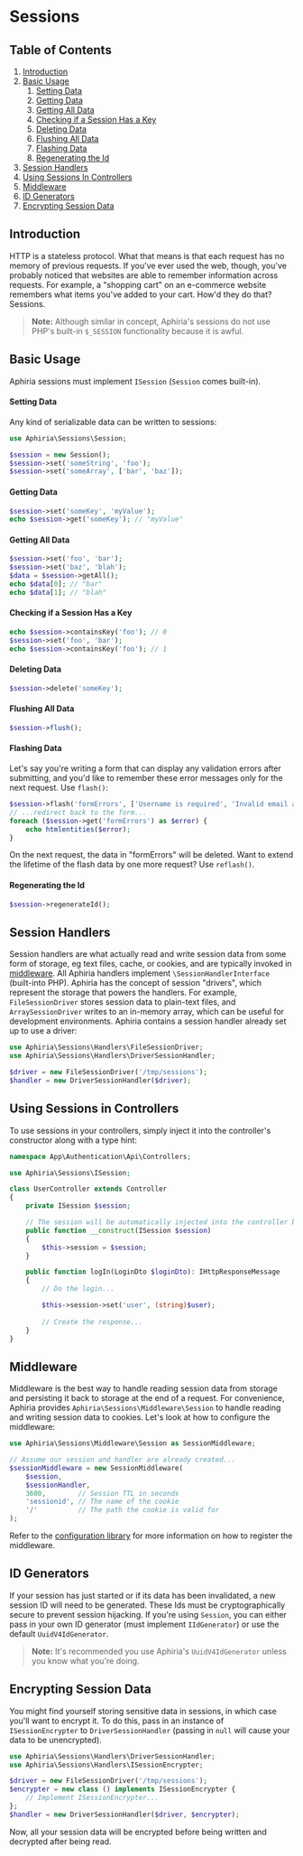 <h1 id="doc-title">Sessions</h1>

<nav class="toc-nav" markdown="1">

<div class="toc-nav-contents" markdown="1">

<h2 id="table-of-contents">Table of Contents</h2>

1. [Introduction](#introduction)
2. [Basic Usage](#basic-usage)
   1. [Setting Data](#setting-data)
   2. [Getting Data](#getting-data)
   3. [Getting All Data](#getting-all-data)
   4. [Checking if a Session Has a Key](#checking-if-session-has-key)
   5. [Deleting Data](#deleting-data)
   6. [Flushing All Data](#flushing-all-data)
   7. [Flashing Data](#flashing-data)
   8. [Regenerating the Id](#regenerating-the-id)
3. [Session Handlers](#session-handlers)
4. [Using Sessions In Controllers](#using-sessions-in-controllers)
5. [Middleware](#middleware)
6. [ID Generators](#id-generators)
7. [Encrypting Session Data](#encrypting-session-data)

</div>

</nav>

<h2 id="introduction">Introduction</h2>

HTTP is a stateless protocol.  What that means is that each request has no memory of previous requests.  If you've ever used the web, though, you've probably noticed that websites are able to remember information across requests.  For example, a "shopping cart" on an e-commerce website remembers what items you've added to your cart.  How'd they do that?  Sessions.

> **Note:** Although similar in concept, Aphiria's sessions do not use PHP's built-in `$_SESSION` functionality because it is awful.

<h2 id="basic-usage">Basic Usage</h2>

Aphiria sessions must implement `ISession` (`Session` comes built-in).

<h4 id="setting-data">Setting Data</h4>

Any kind of serializable data can be written to sessions:

```php
use Aphiria\Sessions\Session;

$session = new Session();
$session->set('someString', 'foo');
$session->set('someArray', ['bar', 'baz']);
```

<h4 id="getting-data">Getting Data</h4>

```php
$session->set('someKey', 'myValue');
echo $session->get('someKey'); // "myValue"
```

<h4 id="getting-all-data">Getting All Data</h4>

```php
$session->set('foo', 'bar');
$session->set('baz', 'blah');
$data = $session->getAll();
echo $data[0]; // "bar"
echo $data[1]; // "blah"
```

<h4 id="checking-if-session-has-key">Checking if a Session Has a Key</h4>

```php
echo $session->containsKey('foo'); // 0
$session->set('foo', 'bar');
echo $session->containsKey('foo'); // 1
```

<h4 id="deleting-data">Deleting Data</h4>

```php
$session->delete('someKey');
```

<h4 id="flushing-all-data">Flushing All Data</h4>

```php
$session->flush();
```

<h4 id="flashing-data">Flashing Data</h4>

Let's say you're writing a form that can display any validation errors after submitting, and you'd like to remember these error messages only for the next request.  Use `flash()`:

```php
$session->flash('formErrors', ['Username is required', 'Invalid email address']);
// ...redirect back to the form...
foreach ($session->get('formErrors') as $error) {
    echo htmlentities($error);
}
```

On the next request, the data in "formErrors" will be deleted.  Want to extend the lifetime of the flash data by one more request?  Use `reflash()`.

<h4 id="regenerating-the-id">Regenerating the Id</h4>

```php
$session->regenerateId();
```

<h2 id="session-handlers">Session Handlers</h2>

Session handlers are what actually read and write session data from some form of storage, eg text files, cache, or cookies, and are typically invoked in [middleware](#middleware).  All Aphiria handlers implement `\SessionHandlerInterface` (built-into PHP).  Aphiria has the concept of session "drivers", which represent the storage that powers the handlers.  For example, `FileSessionDriver` stores session data to plain-text files, and `ArraySessionDriver` writes to an in-memory array, which can be useful for development environments.  Aphiria contains a session handler already set up to use a driver:

```php
use Aphiria\Sessions\Handlers\FileSessionDriver;
use Aphiria\Sessions\Handlers\DriverSessionHandler;

$driver = new FileSessionDriver('/tmp/sessions');
$handler = new DriverSessionHandler($driver);
```

<h2 id="using-sessions-in-controllers">Using Sessions in Controllers</h2>

To use sessions in your controllers, simply inject it into the controller's constructor along with a type hint:

```php
namespace App\Authentication\Api\Controllers;

use Aphiria\Sessions\ISession;

class UserController extends Controller
{
    private ISession $session;

    // The session will be automatically injected into the controller by the router
    public function __construct(ISession $session)
    {
        $this->session = $session;
    }

    public function logIn(LoginDto $loginDto): IHttpResponseMessage
    {
        // Do the login...

        $this->session->set('user', (string)$user);
 
        // Create the response...
    }
}
```

<h2 id="middleware">Middleware</h2>

Middleware is the best way to handle reading session data from storage and persisting it back to storage at the end of a request.  For convenience, Aphiria provides `Aphiria\Sessions\Middleware\Session` to handle reading and writing session data to cookies.  Let's look at how to configure the middleware:

```php
use Aphiria\Sessions\Middleware\Session as SessionMiddleware;

// Assume our session and handler are already created...
$sessionMiddleware = new SessionMiddleware(
    $session,
    $sessionHandler,
    3600,        // Session TTL in seconds
    'sessionid', // The name of the cookie
    '/'          // The path the cookie is valid for
);
```

Refer to the [configuration library](application-builders.md#component-middleware) for more information on how to register the middleware.

<h2 id="id-generators">ID Generators</h2>

If your session has just started or if its data has been invalidated, a new session ID will need to be generated.  These Ids must be cryptographically secure to prevent session hijacking.  If you're using `Session`, you can either pass in your own ID generator (must implement `IIdGenerator`) or use the default `UuidV4IdGenerator`.

> **Note:** It's recommended you use Aphiria's `UuidV4IdGenerator` unless you know what you're doing.

<h2 id="encrypting-session-data">Encrypting Session Data</h2>

You might find yourself storing sensitive data in sessions, in which case you'll want to encrypt it.  To do this, pass in an instance of `ISessionEncrypter` to `DriverSessionHandler` (passing in `null` will cause your data to be unencrypted).

```php
use Aphiria\Sessions\Handlers\DriverSessionHandler;
use Aphiria\Sessions\Handlers\ISessionEncrypter;

$driver = new FileSessionDriver('/tmp/sessions');
$encrypter = new class () implements ISessionEncrypter {
    // Implement ISessionEncrypter...
};
$handler = new DriverSessionHandler($driver, $encrypter);
```

Now, all your session data will be encrypted before being written and decrypted after being read.
